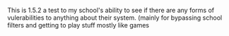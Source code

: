 This is 1.5.2 a test to my school's ability to see if there are any forms of vulerabilities to anything about their system.
(mainly for bypassing school filters and getting to play stuff mostly like games
